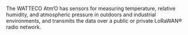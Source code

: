 The WATTECO Atm’O has sensors for measuring temperature, relative humidity, and atmospheric pressure in outdoors and industrial environments, and transmits the data over a public or private LoRaWAN® radio network.